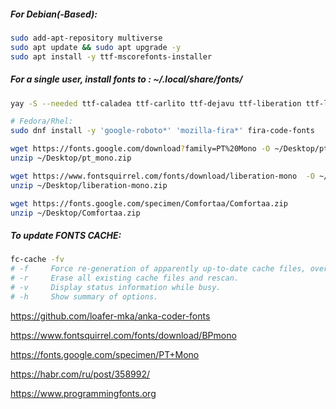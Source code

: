 ##### For Debian(-Based):
```sh
sudo add-apt-repository multiverse
sudo apt update && sudo apt upgrade -y
sudo apt install -y ttf-mscorefonts-installer
```

##### For a single user, install fonts to : ~/.local/share/fonts/

```sh
yay -S --needed ttf-caladea ttf-carlito ttf-dejavu ttf-liberation ttf-linux-libertine-g adobe-source-code-pro-fonts adobe-source-sans-pro-fonts adobe-source-serif-pro-fonts ttf-fira-code

# Fedora/Rhel:
sudo dnf install -y 'google-roboto*' 'mozilla-fira*' fira-code-fonts

wget https://fonts.google.com/download?family=PT%20Mono -O ~/Desktop/pt_mono.zip
unzip ~/Desktop/pt_mono.zip

wget https://www.fontsquirrel.com/fonts/download/liberation-mono  -O ~/Desktop/liberation-mono.zip
unzip ~/Desktop/liberation-mono.zip

wget https://fonts.google.com/specimen/Comfortaa/Comfortaa.zip
unzip ~/Desktop/Comfortaa.zip
```

##### To update FONTS CACHE:
```sh
fc-cache -fv
# -f     Force re-generation of apparently up-to-date cache files, overriding the  timestamp checking.
# -r     Erase all existing cache files and rescan.
# -v     Display status information while busy.
# -h     Show summary of options.
```
https://github.com/loafer-mka/anka-coder-fonts

https://www.fontsquirrel.com/fonts/download/BPmono

https://fonts.google.com/specimen/PT+Mono

https://habr.com/ru/post/358992/

https://www.programmingfonts.org
